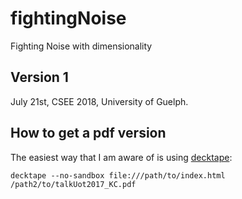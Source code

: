 # fightingNoise

Fighting Noise with dimensionality

## Version 1

July 21st, CSEE 2018, University of Guelph.




## How to get a pdf version

The easiest way that I am aware of is using [decktape](https://github.com/astefanutti/decktape):

```
decktape --no-sandbox file:///path/to/index.html /path2/to/talkUot2017_KC.pdf
```
